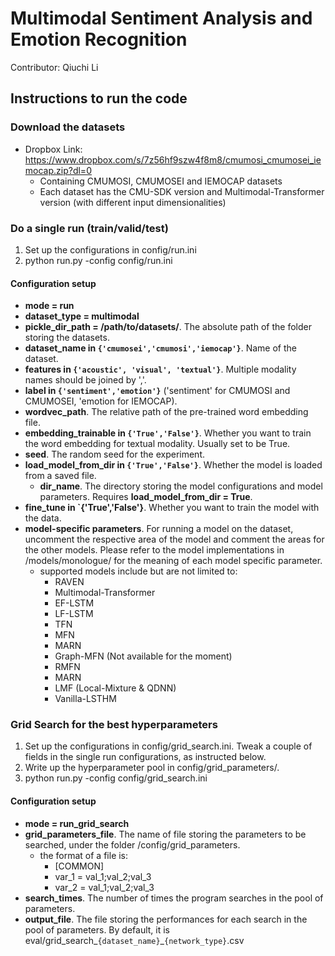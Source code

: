 
# Multimodal Sentiment Analysis and Emotion Recognition

Contributor: Qiuchi Li

## Instructions to run the code

### Download the datasets

+ Dropbox Link: https://www.dropbox.com/s/7z56hf9szw4f8m8/cmumosi_cmumosei_iemocap.zip?dl=0
  + Containing CMUMOSI, CMUMOSEI and IEMOCAP datasets
  + Each dataset has the CMU-SDK version and Multimodal-Transformer version (with different input dimensionalities)

### Do a single run (train/valid/test) 

1. Set up the configurations in config/run.ini
2. python run.py -config config/run.ini

#### Configuration setup
  + **mode = run**
  + **dataset_type = multimodal**
  + **pickle_dir_path = /path/to/datasets/**. The absolute path of the folder storing the datasets.
  + **dataset_name in `{'cmumosei','cmumosi','iemocap'}`**. Name of the dataset.
  + **features in `{'acoustic', 'visual', 'textual'}`**. Multiple modality names should be joined by ','. 
  + **label in `{'sentiment','emotion'}`** ('sentiment' for CMUMOSI and CMUMOSEI, 'emotion for IEMOCAP).
  + **wordvec_path**. The relative path of the pre-trained word embedding file.
  + **embedding_trainable in `{'True','False'}`**. Whether you want to train the word embedding for textual modality. Usually set to be True.
  + **seed**. The random seed for the experiment.
  + **load_model_from_dir in `{'True','False'}`**. Whether the model is loaded from a saved file.
    + **dir_name**. The directory storing the model configurations and model parameters. Requires **load_model_from_dir = True**.
  + **fine_tune in `{'True','False'}**. Whether you want to train the model with the data. 
  + **model-specific parameters**. For running a model on the dataset, uncomment the respective area of the model and comment the areas for the other models. Please refer to the model implementations in /models/monologue/ for the meaning of each model specific parameter.
    + supported models include but are not limited to:
      + RAVEN 
      + Multimodal-Transformer 
      + EF-LSTM
      + LF-LSTM
      + TFN
      + MFN
      + MARN
      + Graph-MFN (Not available for the moment)
      + RMFN
      + MARN
      + LMF (Local-Mixture & QDNN)
      + Vanilla-LSTHM
  
### Grid Search for the best hyperparameters
1. Set up the configurations in config/grid_search.ini. Tweak a couple of fields in the single run configurations, as instructed below.
2. Write up the hyperparameter pool in config/grid_parameters/.
3. python run.py -config config/grid_search.ini

#### Configuration setup
+ **mode = run_grid_search**
+ **grid_parameters_file**. The name of file storing the parameters to be searched, under the folder /config/grid_parameters. 
  + the format of a file is:
    + [COMMON]
    + var_1 = val_1;val_2;val_3
    + var_2 = val_1;val_2;val_3
+ **search_times**. The number of times the program searches in the pool of parameters.
+ **output_file**.  The file storing the performances for each search in the pool of parameters. By default, it is eval/grid_search_`{dataset_name}`_`{network_type}`.csv






